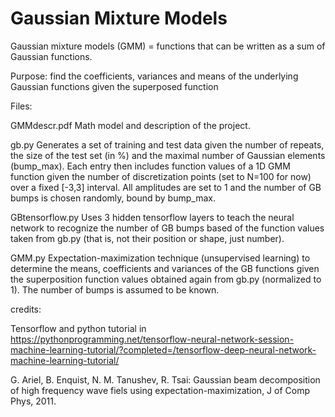 # Gaussian Mixture Models
Gaussian mixture models (GMM) = functions that can be written as a sum of Gaussian functions. 

Purpose: find the coefficients, variances and means of the underlying Gaussian functions given the superposed function

Files:

GMMdescr.pdf
Math model and description of the project.

gb.py
Generates a set of training and test data given the number of repeats, the size of the test set (in %) and the maximal number of Gaussian elements (bump_max). Each entry then includes function values of a 1D GMM function given the number of discretization points (set to N=100 for now) over a fixed [-3,3] interval. All amplitudes are set to 1 and the number of GB bumps is chosen randomly, bound by bump_max.

GBtensorflow.py
Uses 3 hidden tensorflow layers to teach the neural network to recognize the number of GB bumps based of the function values taken from gb.py (that is, not their position or shape, just number).

GMM.py
Expectation-maximization technique (unsupervised learning) to determine the means, coefficients and variances of the GB functions given the superposition function values obtained again from gb.py (normalized to 1). The number of bumps is assumed to be known.

credits: 

Tensorflow and python tutorial in
https://pythonprogramming.net/tensorflow-neural-network-session-machine-learning-tutorial/?completed=/tensorflow-deep-neural-network-machine-learning-tutorial/

G. Ariel, B. Enquist, N. M. Tanushev, R. Tsai: Gaussian beam decomposition of high frequency wave fiels using expectation-maximization, J of Comp Phys, 2011.

